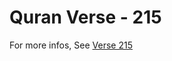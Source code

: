 # Quran Verse - 215 

For more infos, See [Verse 215](https://www.quranbookk.com/quran/search?q=215)